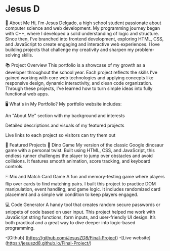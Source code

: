 # Jesus D
👋 About Me Hi, I'm Jesus Delgado, a high school student passionate about computer science and web development. My programming journey began with C++, where I developed a solid understanding of logic and structure. Since then, I’ve branched into frontend development, exploring HTML, CSS, and JavaScript to create engaging and interactive web experiences. I love building projects that challenge my creativity and sharpen my problem-solving skills.

📚 Project Overview This portfolio is a showcase of my growth as a developer throughout the school year. Each project reflects the skills I’ve gained working with core web technologies and applying concepts like responsive design, dynamic interactivity, and clean code organization. Through these projects, I’ve learned how to turn simple ideas into fully functional web apps.

🖥️ What's in My Portfolio? My portfolio website includes:

An "About Me" section with my background and interests

Detailed descriptions and visuals of my featured projects

Live links to each project so visitors can try them out

🚀 Featured Projects 🦖 Dino Game My version of the classic Google dinosaur game with a personal twist. Built using HTML, CSS, and JavaScript, this endless runner challenges the player to jump over obstacles and avoid collisions. It features smooth animation, score tracking, and keyboard controls.

🃏 Mix and Match Card Game A fun and memory-testing game where players flip over cards to find matching pairs. I built this project to practice DOM manipulation, event handling, and game logic. It includes randomized card placement and a simple win condition to keep players engaged.

💻 Code Generator A handy tool that creates random secure passwords or snippets of code based on user input. This project helped me work with JavaScript string functions, form inputs, and user-friendly UI design. It’s both practical and a great way to dive deeper into logic-based programming.

-[Github] (https://github.com/JesusZD8/Final-Project)
-[Live website] (https://jesuszd8.github.io/Final-Project/) 

